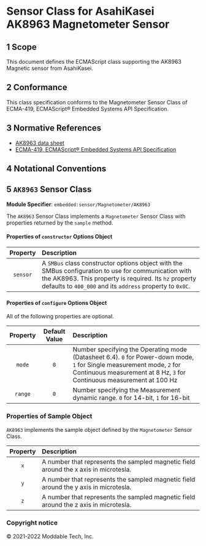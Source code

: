 # Sensor Class for AsahiKasei AK8963 Magnetometer Sensor

## 1 Scope

This document defines the ECMAScript class supporting the AK8963 Magnetic sensor from AsahiKasei.

## 2 Conformance

This class specification conforms to the Magnetometer Sensor Class of ECMA-419, ECMAScript® Embedded Systems API Specification.

## 3 Normative References

- [AK8963 data sheet](https://datasheetspdf.com/pdf-file/849782/AsahiKaseiMicrosystems/AK8963/1)
- [ECMA-419, ECMAScript® Embedded Systems API Specification](https://419.ecma-international.org)

## 4 Notational Conventions

## 5 `AK8963` Sensor Class

**Module Specifier**: `embedded:sensor/Magnetometer/AK8963`

The `AK8963` Sensor Class implements a `Magnetometer` Sensor Class with properties returned by the `sample` method. 

#### Properties of `constructor` Options Object

| Property | Description |
| :---: | :--- |
| `sensor` | A `SMBus` class constructor options object with the SMBus configuration to use for communication with the AK8963. This property is required. Its `hz` property defaults to `400_000` and its `address` property to `0x0C`.


#### Properties of `configure` Options Object

All of the following properties are optional.

| Property | Default Value | Description |
| :---: | :---: | :--- |
| `mode` | `0` | Number specifying the Operating mode (Datasheet 6.4). `0` for Power-down mode, `1` for Single measurement mode, `2` for Continuous measurement at 8 Hz, `3` for Continuous measurement at 100 Hz
| `range` | `0` | Number specifying the Measurement dynamic range. `0` for 14-bit, `1` for 16-bit


### Properties of Sample Object
`AK8963` implements the sample object defined by the `Magnetometer` Sensor Class.

| Property | Description |
| :---: | :--- |
| `x` | A number that represents the sampled magnetic field around the x axis in microtesla.
| `y` | A number that represents the sampled magnetic field around the y axis in microtesla.
| `z` | A number that represents the sampled magnetic field around the z axis in microtesla.

### Copyright notice

© 2021-2022 Moddable Tech, Inc.

